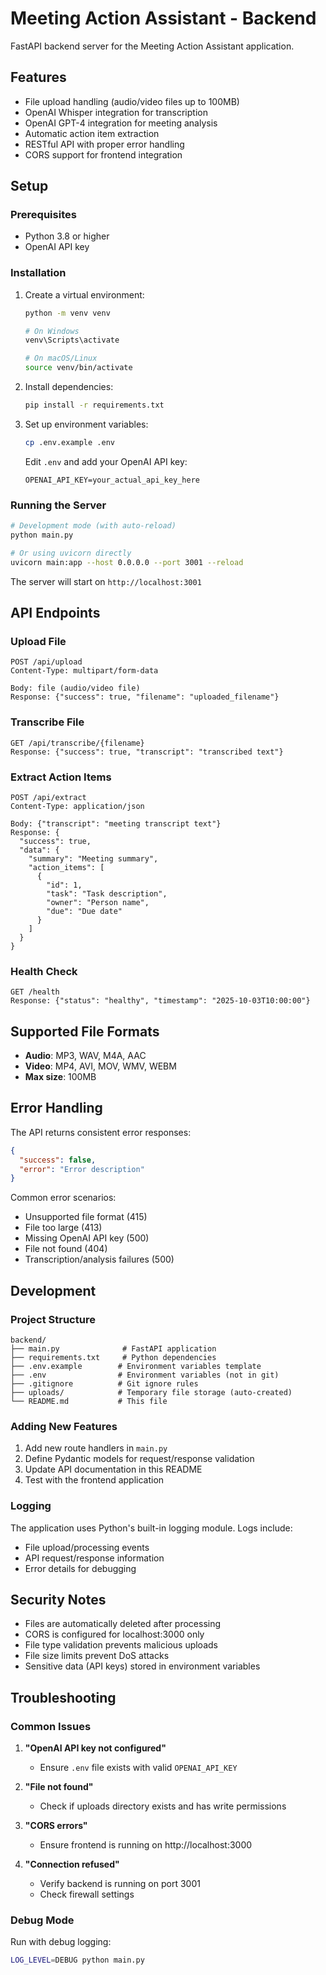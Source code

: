 # Meeting Action Assistant - Backend

FastAPI backend server for the Meeting Action Assistant application.

## Features

- File upload handling (audio/video files up to 100MB)
- OpenAI Whisper integration for transcription
- OpenAI GPT-4 integration for meeting analysis
- Automatic action item extraction
- RESTful API with proper error handling
- CORS support for frontend integration

## Setup

### Prerequisites

- Python 3.8 or higher
- OpenAI API key

### Installation

1. Create a virtual environment:
   ```bash
   python -m venv venv
   
   # On Windows
   venv\Scripts\activate
   
   # On macOS/Linux
   source venv/bin/activate
   ```

2. Install dependencies:
   ```bash
   pip install -r requirements.txt
   ```

3. Set up environment variables:
   ```bash
   cp .env.example .env
   ```
   
   Edit `.env` and add your OpenAI API key:
   ```
   OPENAI_API_KEY=your_actual_api_key_here
   ```

### Running the Server

```bash
# Development mode (with auto-reload)
python main.py

# Or using uvicorn directly
uvicorn main:app --host 0.0.0.0 --port 3001 --reload
```

The server will start on `http://localhost:3001`

## API Endpoints

### Upload File
```
POST /api/upload
Content-Type: multipart/form-data

Body: file (audio/video file)
Response: {"success": true, "filename": "uploaded_filename"}
```

### Transcribe File
```
GET /api/transcribe/{filename}
Response: {"success": true, "transcript": "transcribed text"}
```

### Extract Action Items
```
POST /api/extract
Content-Type: application/json

Body: {"transcript": "meeting transcript text"}
Response: {
  "success": true,
  "data": {
    "summary": "Meeting summary",
    "action_items": [
      {
        "id": 1,
        "task": "Task description",
        "owner": "Person name",
        "due": "Due date"
      }
    ]
  }
}
```

### Health Check
```
GET /health
Response: {"status": "healthy", "timestamp": "2025-10-03T10:00:00"}
```

## Supported File Formats

- **Audio**: MP3, WAV, M4A, AAC
- **Video**: MP4, AVI, MOV, WMV, WEBM
- **Max size**: 100MB

## Error Handling

The API returns consistent error responses:

```json
{
  "success": false,
  "error": "Error description"
}
```

Common error scenarios:
- Unsupported file format (415)
- File too large (413)
- Missing OpenAI API key (500)
- File not found (404)
- Transcription/analysis failures (500)

## Development

### Project Structure

```
backend/
├── main.py              # FastAPI application
├── requirements.txt     # Python dependencies
├── .env.example        # Environment variables template
├── .env                # Environment variables (not in git)
├── .gitignore          # Git ignore rules
├── uploads/            # Temporary file storage (auto-created)
└── README.md           # This file
```

### Adding New Features

1. Add new route handlers in `main.py`
2. Define Pydantic models for request/response validation
3. Update API documentation in this README
4. Test with the frontend application

### Logging

The application uses Python's built-in logging module. Logs include:
- File upload/processing events
- API request/response information
- Error details for debugging

## Security Notes

- Files are automatically deleted after processing
- CORS is configured for localhost:3000 only
- File type validation prevents malicious uploads
- File size limits prevent DoS attacks
- Sensitive data (API keys) stored in environment variables

## Troubleshooting

### Common Issues

1. **"OpenAI API key not configured"**
   - Ensure `.env` file exists with valid `OPENAI_API_KEY`

2. **"File not found"**
   - Check if uploads directory exists and has write permissions

3. **"CORS errors"**
   - Ensure frontend is running on http://localhost:3000

4. **"Connection refused"**
   - Verify backend is running on port 3001
   - Check firewall settings

### Debug Mode

Run with debug logging:
```bash
LOG_LEVEL=DEBUG python main.py
```